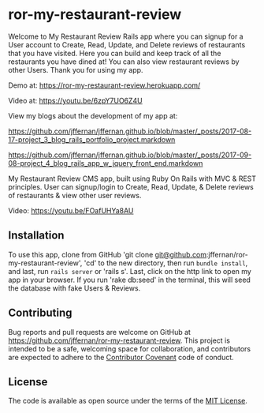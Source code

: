 # ror-my-restaurant-review

Welcome to My Restaurant Review Rails app where you can signup for a User account to Create, Read, Update, and Delete reviews of restaurants that you have visited. Here you can build and keep track of all the restaurants you have dined at! You can also view restaurant reviews by other Users.  Thank you for using my app.

Demo at: https://ror-my-restaurant-review.herokuapp.com/

Video at: https://youtu.be/6zpY7UO6Z4U

View my blogs about the development of my app at:

https://github.com/jffernan/jffernan.github.io/blob/master/_posts/2017-08-17-project_3_blog_rails_portfolio_project.markdown

https://github.com/jffernan/jffernan.github.io/blob/master/_posts/2017-09-08-project_4_blog_rails_app_w_jquery_front_end.markdown

My Restaurant Review CMS app, built using Ruby On Rails with MVC & REST principles. User can signup/login to Create, Read, Update, & Delete reviews of restaurants & view other user reviews. 

Video: https://youtu.be/FOafUHYa8AU

## Installation

To use this app, clone from GitHub 'git clone git@github.com:jffernan/ror-my-restaurant-review', 'cd' to the new directory, then run `bundle install`, and last, run `rails server` or 'rails s'. Last, click on the http link to open my app in your browser. If you run 'rake db:seed' in the terminal, this will seed the database with fake Users & Reviews.

## Contributing

Bug reports and pull requests are welcome on GitHub at https://github.com/jffernan/ror-my-restaurant-review. This project is intended to be a safe, welcoming space for collaboration, and contributors are expected to adhere to the [Contributor Covenant](http://contributor-covenant.org) code of conduct.

## License

The code is available as open source under the terms of the [MIT License](http://opensource.org/licenses/MIT).

